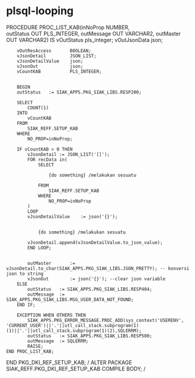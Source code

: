 # plsql-looping




PROCEDURE PROC_LIST_KAB(inNoProp NUMBER,			
						outStatus OUT PLS_INTEGER,
						outMessage OUT VARCHAR2,
						outMaster OUT VARCHAR2)
		IS
		vOutStatus			pls_integer;
		vOutJsonData		json;

		vOutResAccess		BOOLEAN;
		vJsonDetail			JSON_LIST;
		vJsonDetailValue	json;
		vJsonOut			json;
		vCountKAB			PLS_INTEGER;
	
	
		BEGIN
		outStatus	:= SIAK_APPS.PKG_SIAK_LIBS.RESP200;

		SELECT 
			COUNT(1) 
		INTO 
			vCountKAB
		FROM 
			SIAK_REFF.SETUP_KAB
		WHERE 
			NO_PROP=inNoProp;

		IF vCountKAB > 0 THEN
			vJsonDetail := JSON_LIST('[]');
			FOR recData in(
				SELECT 
				
					{do something} /melakukan sesuatu
					
				FROM 
					SIAK_REFF.SETUP_KAB
				WHERE
					NO_PROP=inNoProp
			)
			LOOP
			vJsonDetailValue	:= json('{}');
				
				
				{do something} /melakukan sesuatu
				
			vJsonDetail.append(vJsonDetailValue.to_json_value);
			END LOOP;


			outMaster		:= vJsonDetail.to_char(SIAK_APPS.PKG_SIAK_LIBS.JSON_PRETTY); -- konversi json to string
			vJsonOut		:= json('{}'); --clear json variable
		ELSE
			outStatus	:= SIAK_APPS.PKG_SIAK_LIBS.RESP404;
			outMessage	:= SIAK_APPS.PKG_SIAK_LIBS.MSG_USER_DATA_NOT_FOUND;
		END IF;

		EXCEPTION WHEN OTHERS THEN
			SIAK_APPS.PKG_ERROR_MESSAGE.PROC_ADD(sys_context('USERENV', 'CURRENT_USER')||'.'||utl_call_stack.subprogram(1)(1)||'.'||utl_call_stack.subprogram(1)(2),SQLERRM);			
			outStatus	:= SIAK_APPS.PKG_SIAK_LIBS.RESP500;
			outMessage	:= SQLERRM;
			RAISE;
	END PROC_LIST_KAB;



	
END PKG_DKI_REF_SETUP_KAB;
/
ALTER PACKAGE SIAK_REFF.PKG_DKI_REF_SETUP_KAB COMPILE BODY;
/
